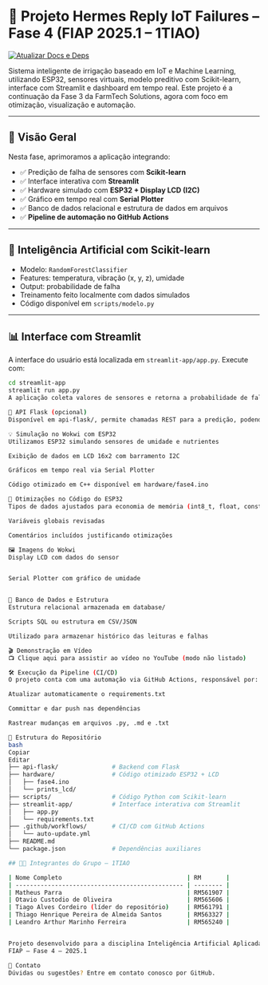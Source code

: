 # 🚜 Projeto Hermes Reply IoT Failures – Fase 4 (FIAP 2025.1 – 1TIAO)
[![Atualizar Docs e Deps](https://github.com/tiagoalvescordeiro/hermes_reply_iot_fase4_codex/actions/workflows/auto-update.yml/badge.svg)](https://github.com/tiagoalvescordeiro/hermes_reply_iot_fase4_codex/actions)


Sistema inteligente de irrigação baseado em IoT e Machine Learning, utilizando ESP32, sensores virtuais, modelo preditivo com Scikit-learn, interface com Streamlit e dashboard em tempo real. Este projeto é a continuação da Fase 3 da FarmTech Solutions, agora com foco em otimização, visualização e automação.

---

## 📌 Visão Geral

Nesta fase, aprimoramos a aplicação integrando:

- ✅ Predição de falha de sensores com **Scikit-learn**
- ✅ Interface interativa com **Streamlit**
- ✅ Hardware simulado com **ESP32 + Display LCD (I2C)**
- ✅ Gráfico em tempo real com **Serial Plotter**
- ✅ Banco de dados relacional e estrutura de dados em arquivos
- ✅ **Pipeline de automação no GitHub Actions**

---

## 🧠 Inteligência Artificial com Scikit-learn

- Modelo: `RandomForestClassifier`
- Features: temperatura, vibração (x, y, z), umidade
- Output: probabilidade de falha
- Treinamento feito localmente com dados simulados
- Código disponível em `scripts/modelo.py`

---

## 📊 Interface com Streamlit

A interface do usuário está localizada em `streamlit-app/app.py`. Execute com:

```bash
cd streamlit-app
streamlit run app.py
A aplicação coleta valores de sensores e retorna a probabilidade de falha com base no modelo treinado.

🧪 API Flask (opcional)
Disponível em api-flask/, permite chamadas REST para a predição, podendo ser integrada com outras aplicações, sensores físicos ou interfaces.

💡 Simulação no Wokwi com ESP32
Utilizamos ESP32 simulando sensores de umidade e nutrientes

Exibição de dados em LCD 16x2 com barramento I2C

Gráficos em tempo real via Serial Plotter

Código otimizado em C++ disponível em hardware/fase4.ino

🔧 Otimizações no Código do ESP32
Tipos de dados ajustados para economia de memória (int8_t, float, const)

Variáveis globais revisadas

Comentários incluídos justificando otimizações

🖼️ Imagens do Wokwi
Display LCD com dados do sensor


Serial Plotter com gráfico de umidade


🧩 Banco de Dados e Estrutura
Estrutura relacional armazenada em database/

Scripts SQL ou estrutura em CSV/JSON

Utilizado para armazenar histórico das leituras e falhas

🎬 Demonstração em Vídeo
📺 Clique aqui para assistir ao vídeo no YouTube (modo não listado)

🛠️ Execução da Pipeline (CI/CD)
O projeto conta com uma automação via GitHub Actions, responsável por:

Atualizar automaticamente o requirements.txt

Committar e dar push nas dependências

Rastrear mudanças em arquivos .py, .md e .txt

📁 Estrutura do Repositório
bash
Copiar
Editar
├── api-flask/               # Backend com Flask
├── hardware/                # Código otimizado ESP32 + LCD
│   ├── fase4.ino
│   └── prints_lcd/
├── scripts/                 # Código Python com Scikit-learn
├── streamlit-app/           # Interface interativa com Streamlit
│   ├── app.py
│   └── requirements.txt
├── .github/workflows/       # CI/CD com GitHub Actions
│   └── auto-update.yml
├── README.md
└── package.json             # Dependências auxiliares

## 👨‍💻 Integrantes do Grupo – 1TIAO

| Nome Completo                                   | RM       |
| ----------------------------------------------- | -------- |
| Matheus Parra                                   | RM561907 |
| Otavio Custodio de Oliveira                     | RM565606 |
| Tiago Alves Cordeiro (líder do repositório)     | RM561791 |
| Thiago Henrique Pereira de Almeida Santos       | RM563327 |
| Leandro Arthur Marinho Ferreira                 | RM565240 |


Projeto desenvolvido para a disciplina Inteligência Artificial Aplicada
FIAP – Fase 4 – 2025.1

💬 Contato
Dúvidas ou sugestões? Entre em contato conosco por GitHub.